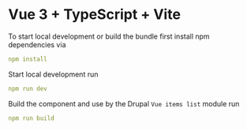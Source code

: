 # Vue 3 + TypeScript + Vite

To start local development or build the bundle first install npm dependencies via

```yaml
npm install
```

Start local development run

```yaml
npm run dev
```

Build the component and use by the Drupal `Vue items list` module run

```yaml
npm run build
```